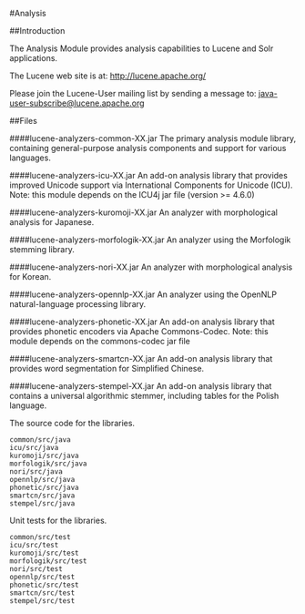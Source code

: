 <!--
    Licensed to the Apache Software Foundation (ASF) under one or more
    contributor license agreements.  See the NOTICE file distributed with
    this work for additional information regarding copyright ownership.
    The ASF licenses this file to You under the Apache License, Version 2.0
    the "License"); you may not use this file except in compliance with
    the License.  You may obtain a copy of the License at

        http://www.apache.org/licenses/LICENSE-2.0

    Unless required by applicable law or agreed to in writing, software
    distributed under the License is distributed on an "AS IS" BASIS,
    WITHOUT WARRANTIES OR CONDITIONS OF ANY KIND, either express or implied.
    See the License for the specific language governing permissions and
    limitations under the License.
 -->

#Analysis

##Introduction

The Analysis Module provides analysis capabilities to Lucene and Solr
applications.

The Lucene web site is at:
  http://lucene.apache.org/

Please join the Lucene-User mailing list by sending a message to:
  java-user-subscribe@lucene.apache.org

##Files

####lucene-analyzers-common-XX.jar
  The primary analysis module library, containing general-purpose analysis
  components and support for various languages.

####lucene-analyzers-icu-XX.jar
  An add-on analysis library that provides improved Unicode support via
  International Components for Unicode (ICU). Note: this module depends on
  the ICU4j jar file (version >= 4.6.0)

####lucene-analyzers-kuromoji-XX.jar
  An analyzer with morphological analysis for Japanese.

####lucene-analyzers-morfologik-XX.jar
  An analyzer using the Morfologik stemming library.

####lucene-analyzers-nori-XX.jar
  An analyzer with morphological analysis for Korean.

####lucene-analyzers-opennlp-XX.jar
  An analyzer using the OpenNLP natural-language processing library.

####lucene-analyzers-phonetic-XX.jar
  An add-on analysis library that provides phonetic encoders via Apache
  Commons-Codec. Note: this module depends on the commons-codec jar 
  file
  
####lucene-analyzers-smartcn-XX.jar
  An add-on analysis library that provides word segmentation for Simplified
  Chinese.

####lucene-analyzers-stempel-XX.jar
  An add-on analysis library that contains a universal algorithmic stemmer,
  including tables for the Polish language.

  The source code for the libraries.
  
    common/src/java
    icu/src/java
    kuromoji/src/java
    morfologik/src/java
    nori/src/java
    opennlp/src/java
    phonetic/src/java
    smartcn/src/java
    stempel/src/java

  Unit tests for the libraries.
  
    common/src/test
    icu/src/test
    kuromoji/src/test
    morfologik/src/test
    nori/src/test
    opennlp/src/test
    phonetic/src/test
    smartcn/src/test
    stempel/src/test
